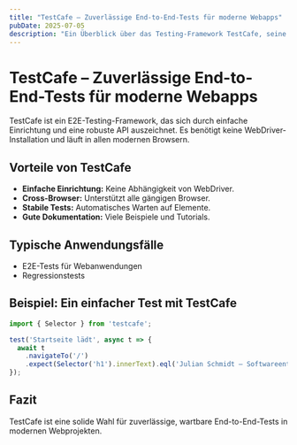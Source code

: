 ```yaml
---
title: "TestCafe – Zuverlässige End-to-End-Tests für moderne Webapps"
pubDate: 2025-07-05
description: "Ein Überblick über das Testing-Framework TestCafe, seine Vorteile und typische Anwendungsfälle."
---
```


# TestCafe – Zuverlässige End-to-End-Tests für moderne Webapps

TestCafe ist ein E2E-Testing-Framework, das sich durch einfache Einrichtung und eine robuste API auszeichnet. Es benötigt keine WebDriver-Installation und läuft in allen modernen Browsern.

## Vorteile von TestCafe

- **Einfache Einrichtung:** Keine Abhängigkeit von WebDriver.
- **Cross-Browser:** Unterstützt alle gängigen Browser.
- **Stabile Tests:** Automatisches Warten auf Elemente.
- **Gute Dokumentation:** Viele Beispiele und Tutorials.

## Typische Anwendungsfälle

- E2E-Tests für Webanwendungen
- Regressionstests

## Beispiel: Ein einfacher Test mit TestCafe

```js
import { Selector } from 'testcafe';

test('Startseite lädt', async t => {
  await t
    .navigateTo('/')
    .expect(Selector('h1').innerText).eql('Julian Schmidt – Softwareentwickler');
});
```

## Fazit

TestCafe ist eine solide Wahl für zuverlässige, wartbare End-to-End-Tests in modernen Webprojekten.
